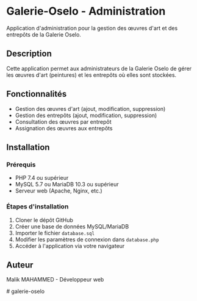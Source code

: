 # Galerie-Oselo - Administration

Application d'administration pour la gestion des œuvres d'art et des entrepôts de la Galerie Oselo.

## Description

Cette application permet aux administrateurs de la Galerie Oselo de gérer les œuvres d'art (peintures) et les entrepôts où elles sont stockées.

## Fonctionnalités

- Gestion des œuvres d'art (ajout, modification, suppression)
- Gestion des entrepôts (ajout, modification, suppression)
- Consultation des œuvres par entrepôt
- Assignation des œuvres aux entrepôts

## Installation

### Prérequis

- PHP 7.4 ou supérieur
- MySQL 5.7 ou MariaDB 10.3 ou supérieur
- Serveur web (Apache, Nginx, etc.)

### Étapes d'installation

1. Cloner le dépôt GitHub
2. Créer une base de données MySQL/MariaDB
3. Importer le fichier `database.sql`
4. Modifier les paramètres de connexion dans `database.php`
5. Accéder à l'application via votre navigateur

## Auteur

Malik MAHAMMED - Développeur web

#   g a l e r i e - o s e l o 
 
 
